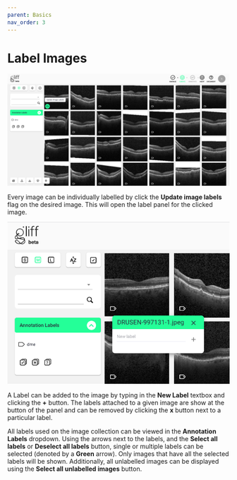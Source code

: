 ```yaml
---
parent: Basics
nav_order: 3
---
```


# Label Images

![Update Image Label Button](/assets/images/curate/curate_update_label.png)

Every image can be individually labelled by click the **Update image labels** flag on the desired image.
This will open the label panel for the clicked image.

![Image Label Pop-Up](/assets/images/curate/curate_label.png)

A Label can be added to the image by typing in the **New Label** textbox and clicking the **+** button.
The labels attached to a given image are show at the button of the panel and can be removed by clicking the **x** button next to a particular label.

All labels used on the image collection can be viewed in the **Annotation Labels** dropdown.
Using the arrows next to the labels, and the **Select all labels** or **Deselect all labels** button, single or multiple labels can be selected (denoted by a **Green** arrow).
Only images that have all the selected labels will be shown.
Additionally, all unlabelled images can be displayed using the **Select all unlabelled images** button.
